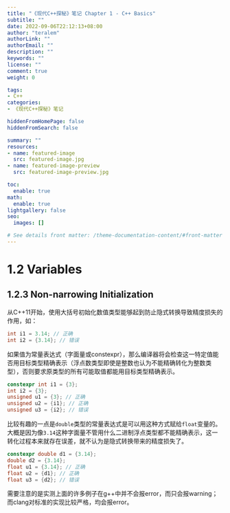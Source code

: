 ```yaml
---
title: "《现代C++探秘》笔记 Chapter 1 - C++ Basics"
subtitle: ""
date: 2022-09-06T22:12:13+08:00
author: "teralem"
authorLink: ""
authorEmail: ""
description: ""
keywords: ""
license: ""
comment: true
weight: 0

tags:
- C++
categories:
- 《现代C++探秘》笔记

hiddenFromHomePage: false
hiddenFromSearch: false

summary: ""
resources:
- name: featured-image
  src: featured-image.jpg
- name: featured-image-preview
  src: featured-image-preview.jpg

toc:
  enable: true
math:
  enable: true
lightgallery: false
seo:
  images: []

# See details front matter: /theme-documentation-content/#front-matter
---
```


<!--more-->
# 1.2 Variables
## 1.2.3 Non-narrowing Initialization
从C++11开始，使用大括号初始化数值类型能够起到防止隐式转换导致精度损失的作用，如：
```cpp
int i1 = 3.14; // 正确
int i2 = {3.14}; // 错误
```
如果值为常量表达式（字面量或constexpr），那么编译器将会检查这一特定值能否用目标类型精确表示（浮点数类型即使是整数也认为不能精确转化为整数类型），否则要求原类型的所有可能取值都能用目标类型精确表示。
```cpp
constexpr int i1 = {3};
int i2 = {3};
unsigned u1 = {3}; // 正确
unsigned u2 = {i1}; // 正确
unsigned u3 = {i2}; // 错误
```
比较有趣的一点是`double`类型的常量表达式是可以用这种方式赋给`float`变量的。大概是因为像`3.14`这种字面量不管用什么二进制浮点类型都不能精确表示，这一转化过程本来就存在误差，就不认为是隐式转换带来的精度损失了。
```cpp
constexpr double d1 = {3.14};
double d2 = {3.14};
float u1 = {3.14}; // 正确
float u2 = {d1}; // 正确
float u3 = {d2}; // 错误
```
需要注意的是实测上面的许多例子在g++中并不会报error，而只会报warning；而clang对标准的实现比较严格，均会报error。

